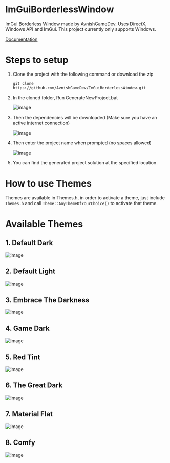 # ImGuiBorderlessWindow
 ImGui Borderless Window made by AvnishGameDev. Uses DirectX, Windows API and ImGui. This project currently only supports Windows.

[Documentation](https://docs.avnishgamedev.com/documentation/imguiborderlesswindow/)
 
 # Steps to setup
 1. Clone the project with the following command or download the zip
    
     ```git clone https://github.com/AvnishGameDev/ImGuiBorderlessWindow.git```
 2. In the cloned folder, Run GenerateNewProject.bat

      ![image](https://github.com/AvnishGameDev/ImGuiBorderlessWindow/assets/64523755/6f02c32c-2606-4778-8a4c-950893d2763a)
 3. Then the dependencies will be downloaded (Make sure you have an active internet connection)

      ![image](https://github.com/user-attachments/assets/bd5eef6d-e0f6-4a9f-b34e-e593f6ae61c1)
 4. Then enter the project name when prompted (no spaces allowed)
    
      ![image](https://github.com/user-attachments/assets/e297c86c-bf95-4855-ab56-bfb1c352f5e1)
 5. You can find the generated project solution at the specified location.

# How to use Themes
Themes are available in Themes.h, in order to activate a theme, just include ```Themes.h``` and call ```Theme::AnyThemeOfYourChoice()``` to activate that theme.

# Available Themes
## 1. Default Dark
![image](https://user-images.githubusercontent.com/64523755/221153006-6c23f76f-3a4e-4df6-a091-2571da27e092.png)

## 2. Default Light
![image](https://user-images.githubusercontent.com/64523755/221153099-372f5f72-32a3-4a6c-b039-aef94f0d840d.png)

## 3. Embrace The Darkness
![image](https://user-images.githubusercontent.com/64523755/221153253-66d72b88-8c0e-4d1b-b535-ba5b52559186.png)

## 4. Game Dark
![image](https://user-images.githubusercontent.com/64523755/221153389-35e8e203-e41c-44e6-ae15-9b90eff38761.png)

## 5. Red Tint
![image](https://user-images.githubusercontent.com/64523755/221153503-9fcf2073-9ef8-4a1f-97a9-ea4d432a3b32.png)

## 6. The Great Dark
![image](https://user-images.githubusercontent.com/64523755/221153635-5dda5612-582e-4ad4-bc2b-134899aa36cb.png)

## 7. Material Flat
![image](https://user-images.githubusercontent.com/64523755/221153739-540cf5b5-afb4-4fc5-9543-58960541bf65.png)

## 8. Comfy
![image](https://user-images.githubusercontent.com/64523755/221153867-0232b47a-d7ad-4b27-9077-cdbff83e5d4a.png)
